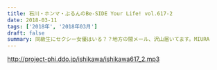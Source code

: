 ```yaml
---
title: 石川・ホンマ・ぶるんのBe-SIDE Your Life! vol.617-2
date: 2018-03-11
tags: ['2018年', '2018年03月']
draft: false
summary: 同級生にセクシー女優はいる？？地方の闇メール、沢山届いてます。MIURA
---
```


http://project-phi.ddo.jp/ishikawa/ishikawa617_2.mp3
